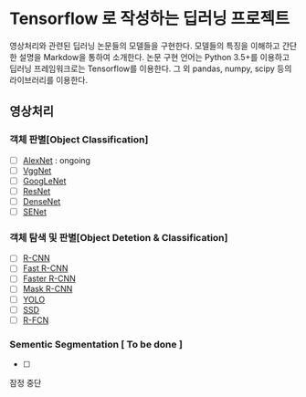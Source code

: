 

# Tensorflow 로 작성하는 딥러닝 프로젝트
영상처리와 관련된 딥러닝 논문들의 모델들을 구현한다. 모델들의 특징을 이해하고 간단한 설명을 Markdow을 통하여 소개한다. 논문 구현 언어는 Python 3.5+를 이용하고 딥러닝 프레임워크로는 Tensorflow를 이용한다. 그 외 pandas, numpy, scipy 등의 라이브러리를 이용한다.

## 영상처리

### 객체 판별[Object Classification]
- [ ] [AlexNet](h​tps://papers.nips.cc/paper/4824-imagenet-classification-with-deep-convolutional-neural-networks.pdf) : ongoing
- [ ] [VggNet](https://arxiv.org/pdf/1409.1556.pdf)
- [ ] [GoogLeNet](https://arxiv.org/abs/1409.4842)
- [ ] [ResNet](https://arxiv.org/pdf/1512.03385v1.pdf)
- [ ] [DenseNet](https://arxiv.org/pdf/1608.06993.pdf)
- [ ] [SENet](https://arxiv.org/abs/1709.01507)

### 객체 탐색 및 판별[Object Detetion & Classification]
- [ ] [R-CNN](https://arxiv.org/pdf/1311.2524.pdf)
- [ ] [Fast R-CNN](https://arxiv.org/pdf/1504.08083.pdf)
- [ ] [Faster R-CNN](https://arxiv.org/pdf/1506.01497.pdf)
- [ ] [Mask R-CNN](https://arxiv.org/pdf/1703.06870.pdf)
- [ ] [YOLO](https://arxiv.org/pdf/1506.02640.pdf)
- [ ] [SSD](https://arxiv.org/pdf/1512.02325.pdf)
- [ ] [R-FCN](https://arxiv.org/pdf/1605.06409.pdf)

### Sementic Segmentation [ To be done ]
- [ ] 



잠정 중단
